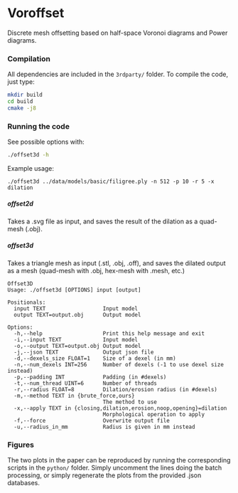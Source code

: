 # Voroffset

Discrete mesh offsetting based on half-space Voronoi diagrams and Power diagrams.

### Compilation

All dependencies are included in the `3rdparty/` folder. To compile the code, just type:

```bash
mkdir build
cd build
cmake -j8
```

### Running the code

See possible options with:

```bash
./offset3d -h
```

Example usage:

```
./offset3d ../data/models/basic/filigree.ply -n 512 -p 10 -r 5 -x dilation
```

##### offset2d

Takes a .svg file as input, and saves the result of the dilation as a quad-mesh (.obj).

##### offset3d

Takes a triangle mesh as input (.stl, .obj, .off), and saves the dilated output as a mesh (quad-mesh with .obj, hex-mesh with .mesh, etc.)

```
Offset3D
Usage: ./offset3d [OPTIONS] input [output]

Positionals:
  input TEXT                  Input model
  output TEXT=output.obj      Output model

Options:
  -h,--help                   Print this help message and exit
  -i,--input TEXT             Input model
  -o,--output TEXT=output.obj Output model
  -j,--json TEXT              Output json file
  -d,--dexels_size FLOAT=1    Size of a dexel (in mm)
  -n,--num_dexels INT=256     Number of dexels (-1 to use dexel size instead)
  -p,--padding INT            Padding (in #dexels)
  -t,--num_thread UINT=6      Number of threads
  -r,--radius FLOAT=8         Dilation/erosion radius (in #dexels)
  -m,--method TEXT in {brute_force,ours}
                              The method to use
  -x,--apply TEXT in {closing,dilation,erosion,noop,opening}=dilation
                              Morphological operation to apply
  -f,--force                  Overwrite output file
  -u,--radius_in_mm           Radius is given in mm instead
```

### Figures

The two plots in the paper can be reproduced by running the corresponding scripts in the `python/` folder.
Simply uncomment the lines doing the batch processing, or simply regenerate the plots from the provided .json databases.
